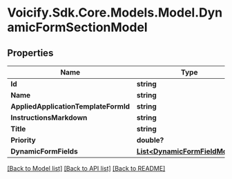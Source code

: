 # Voicify.Sdk.Core.Models.Model.DynamicFormSectionModel
## Properties

Name | Type | Description | Notes
------------ | ------------- | ------------- | -------------
**Id** | **string** |  | [optional] 
**Name** | **string** |  | 
**AppliedApplicationTemplateFormId** | **string** |  | [optional] 
**InstructionsMarkdown** | **string** |  | [optional] 
**Title** | **string** |  | 
**Priority** | **double?** |  | [optional] 
**DynamicFormFields** | [**List&lt;DynamicFormFieldModel&gt;**](DynamicFormFieldModel.md) |  | [optional] 

[[Back to Model list]](../README.md#documentation-for-models) [[Back to API list]](../README.md#documentation-for-api-endpoints) [[Back to README]](../README.md)

